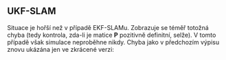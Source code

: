 ## UKF-SLAM

Situace je hořší než v případě EKF-SLAMu. Zobrazuje se téměř totožná chyba (tedy kontrola, zda-li je matice **P** pozitivně definitní, selže). V tomto případě však simulace neproběhne nikdy. 
Chyba jako v předchozím výpisu znovu ukázána jen ve zkrácené verzi: 
